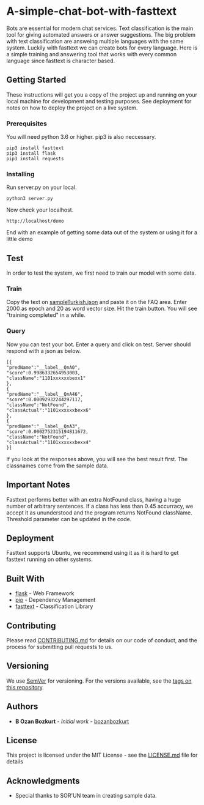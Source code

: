 # A-simple-chat-bot-with-fasttext

Bots are essential for modern chat services. Text classification is the main tool for giving automated answers or answer suggestions. The big problem with text classification are answeing multiple languages with the same system. Luckily with fasttext we can create bots for every language. Here is a simple training and answering tool that works with every common language since fasttext is character based.

## Getting Started

These instructions will get you a copy of the project up and running on your local machine for development and testing purposes. See deployment for notes on how to deploy the project on a live system.

### Prerequisites

You will need python 3.6 or higher. pip3 is also neccessary.

```
pip3 install fasttext
pip3 install flask
pip3 install requests
```

### Installing

Run server.py on your local. 

```
python3 server.py
```

Now check your localhost.

```
http://localhost/demo
```

End with an example of getting some data out of the system or using it for a little demo

## Test

In order to test the system, we first need to train our model with some data. 

### Train

Copy the text on [sampleTurkish.json](sampleTurkish.json) and paste it on the FAQ area. 
Enter 2000 as epoch and 20 as word vector size. 
Hit the train button. 
You will see "training completed" in a while. 

### Query

Now you can test your bot. 
Enter a query and click on test. 
Server should respond with a json as below. 

```
[{
"predName":"__label__QnA0",
"score":0.9986332654953003,
"className":"1101xxxxxxbexx1"
},
{
"predName":"__label__QnA46",
"score":0.00092932244297117,
"className":"NotFound",
"classActual":"1101xxxxxxbexx6"
},
{
"predName":"__label__QnA3",
"score":0.0002752315194811672,
"className":"NotFound",
"classActual":"1101xxxxxxbexx4"
}]
```

If you look at the responses above, you will see the best result first. The classnames come from the sample data. 

## Important Notes

Fasttext performs better with an extra NotFound class, having a huge number of arbitrary sentences. 
If a class has less than 0.45 accurracy, we  accept it as ununderstood and the program returns NotFound className. 
Threshold parameter can be updated in the code. 

## Deployment

Fasttext supports Ubuntu, we recommend using it as it is hard to get fasttext running on other systems. 

## Built With

* [flask](https://flask.palletsprojects.com/en/1.1.x/) - Web Framework
* [pip](https://pypi.org/project/pip/) - Dependency Management
* [fasttext](https://fasttext.cc/) - Classification Library

## Contributing

Please read [CONTRIBUTING.md](https://gist.github.com/PurpleBooth/b24679402957c63ec426) for details on our code of conduct, and the process for submitting pull requests to us.

## Versioning

We use [SemVer](http://semver.org/) for versioning. For the versions available, see the [tags on this repository](https://github.com/your/project/tags). 

## Authors

* **B Ozan Bozkurt** - *Initial work* - [bozanbozkurt](https://github.com/bozanbozkurt)

## License

This project is licensed under the MIT License - see the [LICENSE.md](LICENSE.md) file for details

## Acknowledgments

* Special thanks to SOR'UN team in creating sample data. 